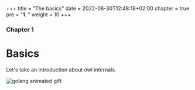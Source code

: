+++
title = "The basics"
date = 2022-06-30T12:48:18+02:00
chapter = true
pre = "<b>1. </b>"
weight = 10
+++

### Chapter 1

# Basics
Let's take an introduction about owl internals.

![golang animated gift](https://imgs.search.brave.com/tjNhPefHfSgfVN-OyqYiX77x8JdvfIqTPYAif2i942A/rs:fit:770:450:1/g:ce/aHR0cHM6Ly9wZXJp/c3luYy5jb20vaW1h/Z2VzL2dvY2MuZ2lm.gif)
